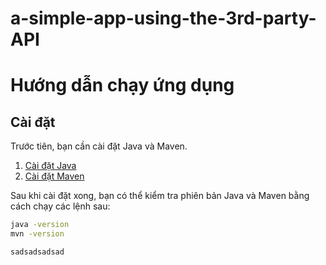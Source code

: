 # a-simple-app-using-the-3rd-party-API
# Hướng dẫn chạy ứng dụng

## Cài đặt

Trước tiên, bạn cần cài đặt Java và Maven.

1. [Cài đặt Java](https://www.oracle.com/java/technologies/javase-downloads.html)
2. [Cài đặt Maven](https://maven.apache.org/download.cgi)

Sau khi cài đặt xong, bạn có thể kiểm tra phiên bản Java và Maven bằng cách chạy các lệnh sau:

```bash
java -version
mvn -version

sadsadsadsad







